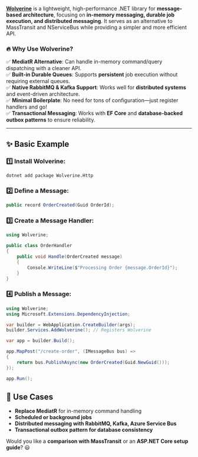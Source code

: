 [**Wolverine**](https://wolverine.netlify.app/) is a lightweight, high-performance .NET library for **message-based architecture**, focusing on **in-memory messaging, durable job execution, and distributed messaging**. It serves as an alternative to MassTransit and NServiceBus while providing a simpler and more efficient API.

### 🔥 **Why Use Wolverine?**

✅ **MediatR Alternative**: Can handle in-memory command/query dispatching with a cleaner API.  
✅ **Built-in Durable Queues**: Supports **persistent** job execution without requiring external queues.  
✅ **Native RabbitMQ & Kafka Support**: Works well for **distributed systems** and event-driven architecture.  
✅ **Minimal Boilerplate**: No need for tons of configuration—just register handlers and go!  
✅ **Transactional Messaging**: Works with **EF Core** and **database-backed outbox patterns** to ensure reliability.

---

## ✨ **Basic Example**

### 1️⃣ Install Wolverine:

```
dotnet add package Wolverine.Http
```

### 2️⃣ Define a Message:

```csharp
public record OrderCreated(Guid OrderId);
```

### 3️⃣ Create a Message Handler:

```csharp
using Wolverine;

public class OrderHandler
{
    public void Handle(OrderCreated message)
    {
        Console.WriteLine($"Processing Order {message.OrderId}");
    }
}
```

### 4️⃣ Publish a Message:

```csharp
using Wolverine;
using Microsoft.Extensions.DependencyInjection;

var builder = WebApplication.CreateBuilder(args);
builder.Services.AddWolverine(); // Registers Wolverine

var app = builder.Build();

app.MapPost("/create-order", (IMessageBus bus) =>
{
    return bus.PublishAsync(new OrderCreated(Guid.NewGuid()));
});

app.Run();
```


## 🚀 **Use Cases**

- **Replace MediatR** for in-memory command handling
- **Scheduled or background jobs**
- **Distributed messaging with RabbitMQ, Kafka, Azure Service Bus**
- **Transactional outbox pattern for database consistency**

Would you like a **comparison with MassTransit** or an **ASP.NET Core setup guide**? 😃